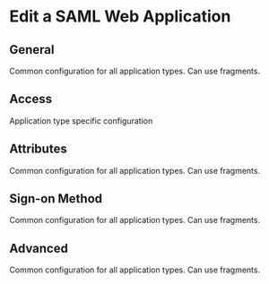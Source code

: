 # Edit a SAML Web Application

## General
Common configuration for all application types. Can use fragments.

## Access
Application type specific configuration

## Attributes
Common configuration for all application types. Can use fragments.

## Sign-on Method
Common configuration for all application types. Can use fragments.

## Advanced
Common configuration for all application types. Can use fragments.
